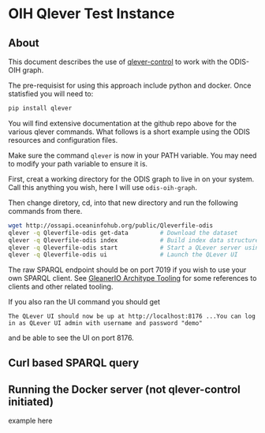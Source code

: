 # OIH Qlever Test Instance

## About

This document describes the use of [qlever-control](https://github.com/ad-freiburg/qlever-control)
to work with the ODIS-OIH graph.

The pre-requisist for using this approach include python and docker.  Once statisfied you
will need to:

```bash
pip install qlever
```

You will find extensive documentation at the github repo above for the various
qlever commands.  What follows is a short example using the ODIS resources and
configuration files.

Make sure the command ```qlever``` is now in your PATH variable.  You may need
to modify your path variable to ensure it is.

First, creat a working directory for the ODIS graph to live in on your system.
Call this anything you wish, here I will use ```odis-oih-graph```.

Then change diretory, cd, into that new directory and run the
following commands from there.

```bash
wget http://ossapi.oceaninfohub.org/public/Qleverfile-odis
qlever -q Qleverfile-odis get-data         # Download the dataset
qlever -q Qleverfile-odis index            # Build index data structures for this dataset
qlever -q Qleverfile-odis start            # Start a QLever server using that index
qlever -q Qleverfile-odis ui               # Launch the QLever UI
```

The raw SPARQL endpoint should be on port 7019 if you wish to use your own
SPARQL client.   See [GleanerIO Architype Tooling](https://github.com/gleanerio/archetype/blob/master/docs/tooling.md)
for some references to clients and other related tooling.

If you also ran the UI command you should get

```
The QLever UI should now be up at http://localhost:8176 ...You can log in as QLever UI admin with username and password "demo"
```

and be able to see the UI on port 8176.


## Curl based SPARQL query

## Running the Docker server (not qlever-control initiated)

example here
